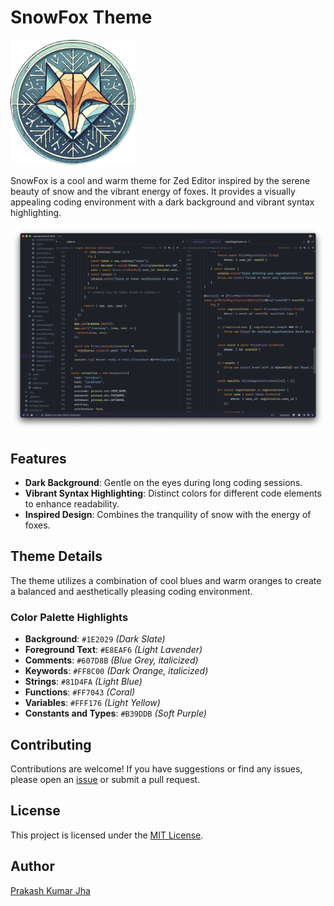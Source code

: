 # SnowFox Theme

<img src="assets/snow-fox.png" alt="SnowFox Logo" width="200"/>

SnowFox is a cool and warm theme for Zed Editor inspired by the serene beauty of snow and the vibrant energy of foxes. It provides a visually appealing coding environment with a dark background and vibrant syntax highlighting.

![SnowFox Theme Screenshot](assets/1a.png)

## Features

- **Dark Background**: Gentle on the eyes during long coding sessions.
- **Vibrant Syntax Highlighting**: Distinct colors for different code elements to enhance readability.
- **Inspired Design**: Combines the tranquility of snow with the energy of foxes.

## Theme Details

The theme utilizes a combination of cool blues and warm oranges to create a balanced and aesthetically pleasing coding environment.

### Color Palette Highlights

- **Background**: `#1E2029` *(Dark Slate)*
- **Foreground Text**: `#E8EAF6` *(Light Lavender)*
- **Comments**: `#607D8B` *(Blue Grey, *italicized*)*
- **Keywords**: `#FF8C00` *(Dark Orange, *italicized*)*
- **Strings**: `#81D4FA` *(Light Blue)*
- **Functions**: `#FF7043` *(Coral)*
- **Variables**: `#FFF176` *(Light Yellow)*
- **Constants and Types**: `#B39DDB` *(Soft Purple)*

## Contributing

Contributions are welcome! If you have suggestions or find any issues, please open an [issue](https://github.com/ProPrak01/zed-SnowFox-theme/issues) or submit a pull request.

## License

This project is licensed under the [MIT License](LICENSE).

## Author

[Prakash Kumar Jha](mailto:prakashiitm1@gmail.com)
